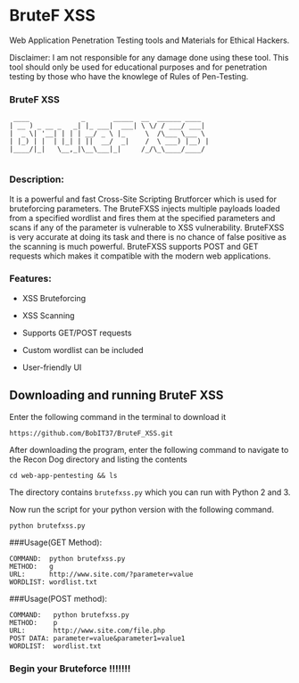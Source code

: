 # BruteF XSS
Web Application Penetration Testing tools and Materials for Ethical Hackers.

Disclaimer: I am not responsible for any damage done using these tool. This tool should only be used for educational purposes and for penetration testing by those who have the knowlege of Rules of Pen-Testing.

### BruteF XSS       
```
 ____             _       _____  __  ______ ____  
| __ ) _ __ _   _| |_ ___|  ___| \ \/ / ___/ ___| 
|  _ \| '__| | | | __/ _ \ |_     \  /\___ \___ \ 
| |_) | |  | |_| | ||  __/  _|    /  \ ___) |__) |
|____/|_|   \__,_|\__\___|_|     /_/\_\____/____/ 
   
```
### Description:
It is a powerful and fast Cross-Site Scripting Brutforcer which is used for bruteforcing parameters. The BruteFXSS injects multiple payloads loaded from a specified wordlist and fires them at the specified parameters and scans if any of the parameter is vulnerable to XSS vulnerability. BruteFXSS is very accurate at doing its task and there is no chance of false positive as the scanning is much powerful. BruteFXSS supports POST and GET requests which makes it compatible with the modern web applications.

### Features:

* XSS Bruteforcing

* XSS Scanning

* Supports GET/POST requests

* Custom wordlist can be included

* User-friendly UI

## Downloading and running BruteF XSS

Enter the following command in the terminal to download it
```
https://github.com/BobIT37/BruteF_XSS.git
```
After downloading the program, enter the following command to navigate to the Recon Dog directory and listing the contents
```
cd web-app-pentesting && ls
```
The directory contains `brutefxss.py` which you can run with Python 2 and 3. 
 
Now run the script for your python version with the following command. 
```
python brutefxss.py
```

###Usage(GET Method):

```
COMMAND:  python brutefxss.py
METHOD:   g
URL:      http://www.site.com/?parameter=value
WORDLIST: wordlist.txt
```

###Usage(POST method):

```
COMMAND:   python brutefxss.py
METHOD:    p
URL:       http://www.site.com/file.php
POST DATA: parameter=value&parameter1=value1
WORDLIST:  wordlist.txt
```
### Begin your Bruteforce !!!!!!!
